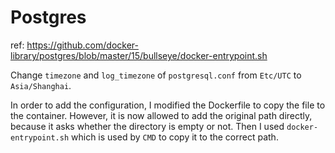 # Postgres

ref: https://github.com/docker-library/postgres/blob/master/15/bullseye/docker-entrypoint.sh

Change `timezone` and `log_timezone` of `postgresql.conf` from `Etc/UTC` to `Asia/Shanghai`.

In order to add the configuration, I modified the Dockerfile to copy the file to the container. However, it is now allowed to add the original path directly, because it asks whether the directory is empty or not. Then I used `docker-entrypoint.sh` which is used by `CMD` to copy it to the correct path.